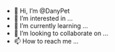 - 👋 Hi, I’m @DanyPet
- 👀 I’m interested in ...
- 🌱 I’m currently learning ...
- 💞️ I’m looking to collaborate on ...
- 📫 How to reach me ...

<!---
DanyPet/DanyPet is a ✨ special ✨ repository because its `README.md` (this file) appears on your GitHub profile.
You can click the Preview link to take a look at your changes.
--->
